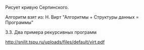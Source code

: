 ﻿Рисует кривую Серпинского.

Алгоритм взят из:
Н. Вирт "Алгоритмы + Структуры данных = Программы"

3.3. Два примера рекурсивных программ

http://snilit.tspu.ru/uploads/files/default/virt.pdf
